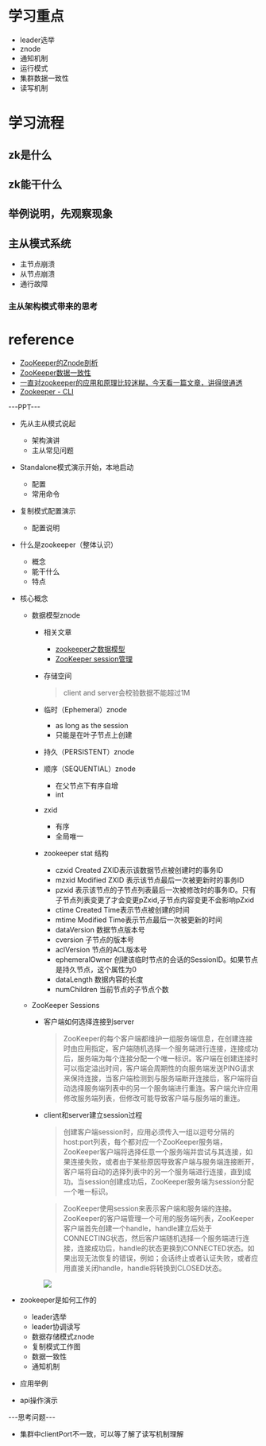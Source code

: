 # 学习重点
* leader选举
* znode
* 通知机制
* 运行模式
* 集群数据一致性
* 读写机制


# 学习流程

## zk是什么
## zk能干什么
## 举例说明，先观察现象
## 主从模式系统
* 主节点崩溃
* 从节点崩溃
* 通行故障
### 主从架构模式带来的思考

# reference
* [ZooKeeper的Znode剖析](https://blog.csdn.net/lihao21/article/details/51810395)
* [ZooKeeper数据一致性](https://blog.csdn.net/tomato__/article/details/78673365)
* [一直对zookeeper的应用和原理比较迷糊，今天看一篇文章，讲得很通透](https://blog.csdn.net/gs80140/article/details/51496925)
* [Zookeeper - CLI](https://www.tutorialspoint.com/zookeeper/zookeeper_cli.htm)




---PPT---
* 先从主从模式说起
    * 架构演讲
    * 主从常见问题

* Standalone模式演示开始，本地启动
    * 配置
    * 常用命令

* 复制模式配置演示
    * 配置说明

* 什么是zookeeper（整体认识）
    * 概念
    * 能干什么
    * 特点

* 核心概念
    * 数据模型znode
        * 相关文章
            * [zookeeper之数据模型](https://blog.csdn.net/usagoole/article/details/82944230)
            * [ZooKeeper session管理](https://blog.csdn.net/tomato__/article/details/78560727)
        * 存储空间
            > client and server会校验数据不能超过1M
        
        * 临时（Ephemeral）znode
            * as long as the session
            * 只能是在叶子节点上创建
        * 持久（PERSISTENT）znode
        * 顺序（SEQUENTIAL）znode
            * 在父节点下有序自增
            * int 
        * zxid
            * 有序
            * 全局唯一
        * zookeeper stat 结构
            * czxid Created ZXID表示该数据节点被创建时的事务ID
            * mzxid Modified ZXID 表示该节点最后一次被更新时的事务ID
            * pzxid 表示该节点的子节点列表最后一次被修改时的事务ID。只有子节点列表变更了才会变更pZxid,子节点内容变更不会影响pZxid
            * ctime Created Time表示节点被创建的时间
            * mtime Modified Time表示节点最后一次被更新的时间
            * dataVersion 数据节点版本号
            * cversion 子节点的版本号
            * aclVersion 节点的ACL版本号
            * ephemeralOwner 创建该临时节点的会话的SessionID。如果节点是持久节点，这个属性为0
            * dataLength 数据内容的长度
            * numChildren 当前节点的子节点个数

    * ZooKeeper Sessions
        * 客户端如何选择连接到server
            > ZooKeeper的每个客户端都维护一组服务端信息，在创建连接时由应用指定，客户端随机选择一个服务端进行连接，连接成功后，服务端为每个连接分配一个唯一标识。客户端在创建连接时可以指定溢出时间，客户端会周期性的向服务端发送PING请求来保持连接，当客户端检测到与服务端断开连接后，客户端将自动选择服务端列表中的另一个服务端进行重连。客户端允许应用修改服务端列表，但修改可能导致客户端与服务端的重连。
        * client和server建立session过程
            > 创建客户端session时，应用必须传入一组以逗号分隔的host:port列表，每个都对应一个ZooKeeper服务端，ZooKeeper客户端将选择任意一个服务端并尝试与其连接，如果连接失败，或者由于某些原因导致客户端与服务端连接断开，客户端将自动的选择列表中的另一个服务端进行连接，直到成功。当session创建成功后，ZooKeeper服务端为session分配一个唯一标识。

            > ZooKeeper使用session来表示客户端和服务端的连接。ZooKeeper的客户端管理一个可用的服务端列表，ZooKeeper客户端首先创建一个handle，handle建立后处于CONNECTING状态，然后客户端随机选择一个服务端进行连接，连接成功后，handle的状态更换到CONNECTED状态。如果出现无法恢复的错误，例如；会话终止或者认证失败，或者应用直接关闭handle，handle将转换到CLOSED状态。 

            ![](https://github.com/moxingwang/resource/blob/master/image/kafka/zookeeper%20session%20connect.png?raw=true)



* zookeeper是如何工作的
    * leader选举
    * leader协调读写
    * 数据存储模式znode
    * 复制模式工作图
    * 数据一致性
    * 通知机制

* 应用举例

* api操作演示



---思考问题---
* 集群中clientPort不一致，可以等了解了读写机制理解
